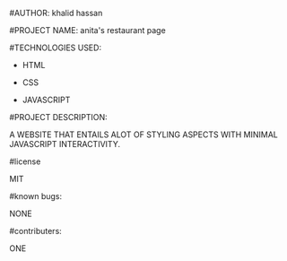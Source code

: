 #AUTHOR:   khalid hassan

#PROJECT NAME:   anita's restaurant page


#TECHNOLOGIES USED:

*  HTML

*   CSS

*  JAVASCRIPT


#PROJECT DESCRIPTION:

A WEBSITE THAT ENTAILS ALOT OF STYLING ASPECTS WITH MINIMAL JAVASCRIPT INTERACTIVITY.

#license

MIT

#known bugs:

NONE

#contributers:

ONE
